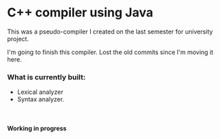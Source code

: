# C++ compiler using Java

This was a pseudo-compiler I created on the last semester for university project.

I'm going to finish this compiler. Lost the old commits since I'm moving it here.

### What is currently built:

- Lexical analyzer
- Syntax analyzer.

<br/>

#### Working in progress